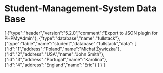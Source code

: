 # Student-Management-System Data Base
[
{"type":"header","version":"5.2.0","comment":"Export to JSON plugin for PHPMyAdmin"},
{"type":"database","name":"fullstack"},
{"type":"table","name":"student","database":"fullstack","data":
[
{"id":"1","address":"Poland","name":"Michał Żywiczka"},
{"id":"2","address":"USA","name":"John Smith"},
{"id":"3","address":"Portugal","name":"Karolina"},
{"id":"4","address":"England","name":"Eric"}
]
}
]
